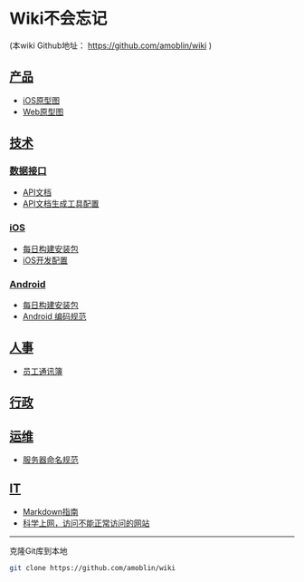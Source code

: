 # Wiki不会忘记
(本wiki Github地址： https://github.com/amoblin/wiki )

## [产品](pd/)

* [iOS原型图](pd/ios/)
* [Web原型图](pd/web/)

## [技术](rd/)
### [数据接口](rd/api)
* [API文档](rd/api.html)
* [API文档生成工具配置](rd/api/how-to-generate-api-doc)

### [iOS](rd/ios/)
* [每日构建安装包](https://tf.marboo.biz)
* [iOS开发配置](rd/ios/ios-dev)

### [Android](rd/android/)
* [每日构建安装包](https://tf.marboo.biz)
* [Android 编码规范](rd/android)

## [人事](hr/)
* [员工通讯簿](hr/contacts)

## [行政]()

## [运维](op/)
* [服务器命名规范](op/nameit)

## [IT](it/)
* [Markdown指南](it/markdown-guide)
* [科学上网，访问不能正常访问的网站](it/switchy-sharp/)

----------------------

克隆Git库到本地

``` sh
git clone https://github.com/amoblin/wiki
```

